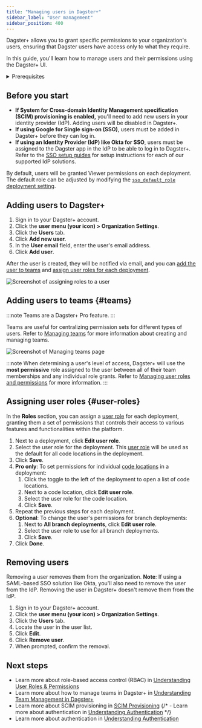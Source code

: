 ```yaml
---
title: "Managing users in Dagster+"
sidebar_label: "User management"
sidebar_position: 400
---
```


Dagster+ allows you to grant specific permissions to your organization's users, ensuring that Dagster users have access only to what they require.

In this guide, you'll learn how to manage users and their permissions using the Dagster+ UI.

<details>
<summary>Prerequisites</summary>

- A Dagster+ account
- The required [Dagster+ permissions](/todo):
   - **Organization Admins** can add, manage, and remove users
   - **Admins** can add users

</details>

## Before you start

- **If System for Cross-domain Identity Management specification (SCIM) provisioning is enabled,** you'll need to add new users in your identity provider (IdP). Adding users will be disabled in Dagster+.
- **If using Google for Single sign-on (SSO)**, users must be added in Dagster+ before they can log in.
- **If using an Identity Provider (IdP) like Okta for SSO**, users must be assigned to the Dagster app in the IdP to be able to log in to Dagster+. Refer to the [SSO setup guides](/todo) for setup instructions for each of our supported IdP solutions.

By default, users will be granted Viewer permissions on each deployment. The default role can be adjusted by modifying the [`sso_default_role` deployment setting](/todo).

## Adding users to Dagster+

1. Sign in to your Dagster+ account.
2. Click the **user menu (your icon) > Organization Settings**.
3. Click the **Users** tab.
4. Click **Add new user.**
5. In the **User email** field, enter the user's email address.
6. Click **Add user**.

After the user is created, they will be notified via email, and you can [add the user to teams](#teams) and [assign user roles for each deployment](#user-roles).

![Screenshot of assigning roles to a user](/images/dagster-plus/authentication-and-access-control/adding-new-user.png)

## Adding users to teams \{#teams}

:::note
Teams are a Dagster+ Pro feature.
:::

Teams are useful for centralizing permission sets for different types of users. Refer to [Managing teams](/todo) for more information about creating and managing teams.

![Screenshot of Managing teams page](/images/dagster-plus/authentication-and-access-control/mananging-teams.png)

:::note
When determining a user's level of access, Dagster+ will use the **most permissive** role assigned to the user between all of their team memberships and any individual role grants. Refer to [Managing user roles and permissions](/todo) for more information.
:::

## Assigning user roles \{#user-roles}

In the **Roles** section, you can assign a [user role](/todo) for each deployment, granting them a set of permissions that controls their access to various features and functionalities within the platform.

1. Next to a deployment, click **Edit user role**.
2. Select the user role for the deployment. This [user role](/todo) will be used as the default for all code locations in the deployment.
3. Click **Save**.
4. **Pro only**: To set permissions for individual [code locations](/todo) in a deployment:
   1. Click the toggle to the left of the deployment to open a list of code locations.
   2. Next to a code location, click **Edit user role**.
   3. Select the user role for the code location.
   4. Click **Save**.
5. Repeat the previous steps for each deployment.
6. **Optional**: To change the user's permissions for branch deployments:
   1. Next to **All branch deployments**, click **Edit user role**.
   2. Select the user role to use for all branch deployments.
   3. Click **Save**.
7. Click **Done**.

## Removing users

Removing a user removes them from the organization. **Note**: If using a SAML-based SSO solution like Okta, you'll also need to remove the user from the IdP. Removing the user in Dagster+ doesn't remove them from the IdP.

1. Sign in to your Dagster+ account.
2. Click the **user menu (your icon) > Organization Settings**.
3. Click the **Users** tab.
4. Locate the user in the user list.
5. Click **Edit**.
6. Click **Remove user**.
7. When prompted, confirm the removal.

## Next steps

- Learn more about role-based access control (RBAC) in [Understanding User Roles & Permissions](/dagster-plus/features/authentication-and-access-control/rbac/user-roles-permissions)
- Learn more about how to manage teams in Dagster+ in [Understanding Team Management in Dagster+](/dagster-plus/features/authentication-and-access-control/rbac/teams)
- Learn more about SCIM provisioning in [SCIM Provisioning](/dagster-plus/features/authentication-and-access-control/scim)
{/* - Learn more about authentication in [Understanding Authentication](/dagster-plus/features/authentication-and-access-control/sso/authentication) */}
- Learn more about authentication in [Understanding Authentication](/todo)
